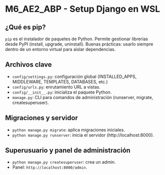 # M6_AE2_ABP - Setup Django en WSL

## ¿Qué es pip?

`pip` es el instalador de paquetes de Python. Permite gestionar librerías desde PyPI
(install, upgrade, uninstall). Buenas prácticas: usarlo siempre dentro de un entorno
virtual para aislar dependencias.

## Archivos clave
- `config/settings.py`: configuración global (INSTALLED_APPS, MIDDLEWARE, TEMPLATES, DATABASES, etc.)
- `config/urls.py`: enrutamiento URL a vistas.
- `config/__init__.py`: inicializa el paquete Python.
- `manage.py`: CLI para comandos de administración (runserver, migrate, createsuperuser).

## Migraciones y servidor
- `python manage.py migrate`: aplica migraciones iniciales.
- `python manage.py runserver`: inicia el servidor (http://localhost:8000).

## Superusuario y panel de administración
- `python manage.py createsuperuser`: crea un admin.
- Panel: `http://localhost:8000/admin`.
